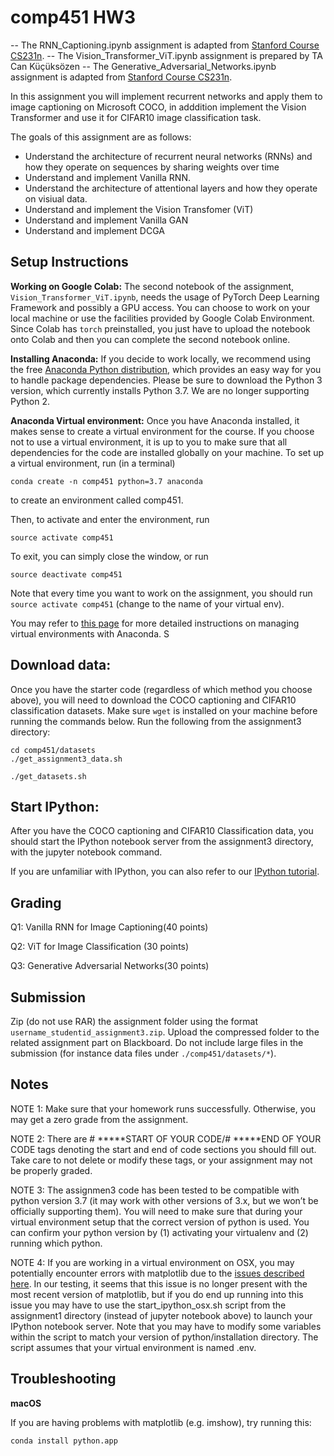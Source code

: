 # comp451 HW3

-- The RNN_Captioning.ipynb assignment is adapted from [Stanford Course CS231n](http://cs231n.stanford.edu/).
-- The Vision_Transformer_ViT.ipynb assignment is prepared by TA Can Küçüksözen
-- The Generative_Adversarial_Networks.ipynb assignment is adapted from [Stanford Course CS231n](http://cs231n.stanford.edu/).

In this assignment you will implement recurrent networks and apply them to image captioning on Microsoft COCO, in adddition implement the Vision Transformer and use it for CIFAR10 image classification task.

The goals of this assignment are as follows:

- Understand the architecture of recurrent neural networks (RNNs) and how they operate on sequences by sharing weights over time
- Understand and implement Vanilla RNN.
- Understand the architecture of attentional layers and how they operate on visiual data.
- Understand and implement the Vision Transfomer (ViT)
- Understand and implement Vanilla GAN
- Understand and implement DCGA



## Setup Instructions

**Working on Google Colab:** The second notebook of the assignment, `Vision_Transformer_ViT.ipynb`, needs the usage of PyTorch Deep Learning Framework and possibly a GPU access. You can choose to work on your local machine or use the facilities provided by Google Colab Environment. Since Colab has `torch` preinstalled, you just have to upload the notebook onto Colab and then you can complete the second notebook online.

**Installing Anaconda:** If you decide to work locally, we recommend using the free [Anaconda Python distribution](https://www.anaconda.com/download/), which provides an easy way for you to handle package dependencies. Please be sure to download the Python 3 version, which currently installs Python 3.7. We are no longer supporting Python 2.

**Anaconda Virtual environment:** Once you have Anaconda installed, it makes sense to create a virtual environment for the course. If you choose not to use a virtual environment, it is up to you to make sure that all dependencies for the code are installed globally on your machine. To set up a virtual environment, run (in a terminal)

`conda create -n comp451 python=3.7 anaconda`

to create an environment called comp451.

Then, to activate and enter the environment, run

`source activate comp451`

To exit, you can simply close the window, or run

`source deactivate comp451`

Note that every time you want to work on the assignment, you should run `source activate comp451` (change to the name of your virtual env).

You may refer to [this page](https://conda.io/projects/conda/en/latest/user-guide/tasks/manage-environments.html) for more detailed instructions on managing virtual environments with Anaconda.
S

## Download data:

Once you have the starter code (regardless of which method you choose above), you will need to download the COCO captioning and CIFAR10 classification datasets. Make sure `wget` is installed on your machine before running the commands below. Run the following from the assignment3 directory:

```
cd comp451/datasets
./get_assignment3_data.sh

./get_datasets.sh

```


## Start IPython:

After you have the COCO captioning and CIFAR10 Classification data, you should start the IPython notebook server from the assignment3 directory, with the jupyter notebook command.

If you are unfamiliar with IPython, you can also refer to our [IPython tutorial](http://cs231n.github.io/ipython-tutorial/).

## Grading

Q1: Vanilla RNN for Image Captioning(40 points)

Q2: ViT for Image Classification (30 points)

Q3: Generative Adversarial Networks(30 points)


## Submission

Zip (do not use RAR) the assignment folder using the format `username_studentid_assignment3.zip`.
Upload the compressed folder to the related assignment part on Blackboard. Do not include large files in the submission (for
instance data files under `./comp451/datasets/*`).

## Notes

NOTE 1: Make sure that your homework runs successfully. Otherwise, you may get a zero grade from the assignment.

NOTE 2: There are # *****START OF YOUR CODE/# *****END OF YOUR CODE tags denoting the start and end of code sections you should fill out. Take care to not delete or modify these tags, or your assignment may not be properly graded.

NOTE 3: The assignmen3 code has been tested to be compatible with python version 3.7 (it may work with other versions of 3.x, but we won’t be officially supporting them). You will need to make sure that during your virtual environment setup that the correct version of python is used. You can confirm your python version by (1) activating your virtualenv and (2) running which python.

NOTE 4: If you are working in a virtual environment on OSX, you may potentially encounter errors with matplotlib due to the [issues described here](https://matplotlib.org/faq/virtualenv_faq.html). In our testing, it seems that this issue is no longer present with the most recent version of matplotlib, but if you do end up running into this issue you may have to use the start_ipython_osx.sh script from the assignment1 directory (instead of jupyter notebook above) to launch your IPython notebook server. Note that you may have to modify some variables within the script to match your version of python/installation directory. The script assumes that your virtual environment is named .env.

## Troubleshooting

**macOS**

If you are having problems with matplotlib (e.g. imshow), try running this:

`conda install python.app`

